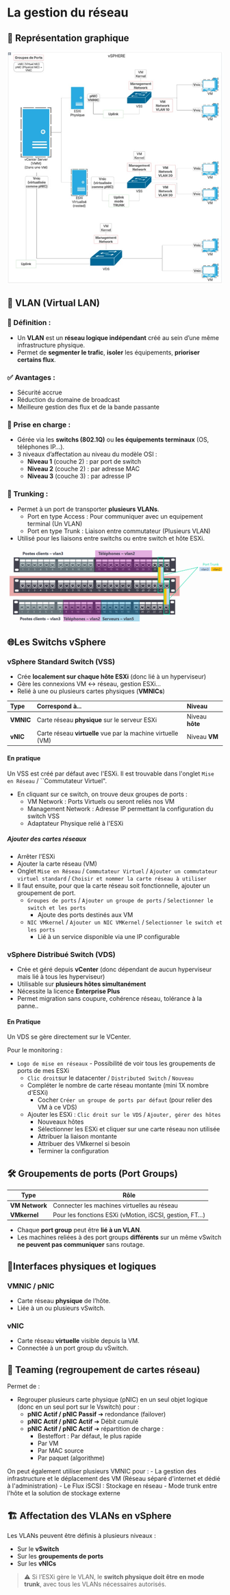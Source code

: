 # La gestion du réseau

## 🧊 Représentation graphique

<img src="Virtualisation/images/Reseau.jpg">

## 🧩 VLAN (Virtual LAN)

### 🧠 Définition :
- Un **VLAN** est un **réseau logique indépendant** créé au sein d’une même infrastructure physique.
- Permet de **segmenter le trafic**, **isoler** les équipements, **prioriser certains flux**.
### ✅ Avantages :
- Sécurité accrue
- Réduction du domaine de broadcast
- Meilleure gestion des flux et de la bande passante
### 🔧 Prise en charge :
- Gérée via les **switchs (802.1Q)** ou **les équipements terminaux** (OS, téléphones IP…).
- 3 niveaux d’affectation au niveau du modèle OSI :
    - **Niveau 1** (couche 2) : par port de switch
    - **Niveau 2** (couche 2) : par adresse MAC
    - **Niveau 3** (couche 3) : par adresse IP
### 🔄 Trunking :

- Permet à un port de transporter **plusieurs VLANs**.
	- Port en type Access : Pour communiquer avec un equipement terminal (Un VLAN)
	- Port en type Trunk : Liaison entre commutateur (Plusieurs VLAN)
- Utilisé pour les liaisons entre switchs ou entre switch et hôte ESXi.

<img src="Virtualisation/images/TRUNK.png">


## 🌐Les Switchs vSphere

<!-- tabs:start --> 
### **vSphere Standard Switch (VSS)**

- Crée **localement sur chaque hôte ESXi** (donc lié à un hyperviseur)
- Gère les connexions VM ↔ réseau, gestion ESXi…
- Relié à une ou plusieurs cartes physiques (**VMNICs**)

| Type      | Correspond à...                                              | Niveau          |
| :-------- | :----------------------------------------------------------- | :-------------- |
| **VMNIC** | Carte réseau **physique** sur le serveur ESXi                | Niveau **hôte** |
| **vNIC**  | Carte réseau **virtuelle** vue par la machine virtuelle (VM) | Niveau **VM**   |
#### En pratique 

Un VSS est créé par défaut avec l'ESXi. Il est trouvable dans l'onglet ``Mise en Réseau`` / ``Commutateur Virtuel".
- En cliquant sur ce switch, on trouve deux groupes de ports : 
	- VM Network : Ports Virtuels ou seront reliés nos VM
	- Management Network : Adresse IP permettant la configuration du switch VSS
	- Adaptateur Physique relié à l'ESXi

##### Ajouter des cartes réseaux

+ Arrêter l'ESXi
+ Ajouter la carte réseau (VM)
+ Onglet ``Mise en Réseau`` / ``Commutateur Virtuel`` / ``Ajouter un commutateur virtuel standard`` / ``Choisir et nommer la carte réseau à utiliser``
+ Il faut ensuite, pour que la carte réseau soit fonctionnelle, ajouter un groupement de port. 
	+ ``Groupes de ports`` / ``Ajouter un groupe de ports`` / ``Selectionner le switch et les ports``
		+ Ajoute des ports destinés aux VM
	+  ``NIC VMkernel`` / ``Ajouter un NIC VMKernel`` / ``Selectionner le switch et les ports``
		+ Lié à un service disponible via une IP configurable 
### **vSphere Distribué Switch (VDS)**

- Crée et géré depuis **vCenter** (donc dépendant de aucun hyperviseur mais lié à tous les hyperviseur)
- Utilisable sur **plusieurs hôtes simultanément**
- Nécessite la licence **Enterprise Plus**
- Permet migration sans coupure, cohérence réseau, tolérance à la panne..

#### En Pratique

Un VDS se gère directement sur le VCenter.

Pour le monitoring : 
- ``Logo de mise en réseaux`` - Possibilité de voir tous les groupements de ports de mes ESXi
	- `` Clic droit ``sur le datacenter / ``Distributed Switch`` / ``Nouveau``
	-  Compléter le nombre de carte réseau montante (mini 1X nombre d'ESXi)
		-  Cocher ``Créer un groupe de ports par défaut`` (pour relier des VM à ce VDS)
	- Ajouter les ESXi : ``Clic droit sur le VDS`` / ``Ajouter, gérer des hôtes``
		- Nouveaux hôtes
		- Sélectionner les ESXi et cliquer sur une carte réseau non utilisée
		- Attribuer la liaison montante 
		-  Attribuer des VMkernel si besoin
		-  Terminer la configuration

<!-- tabs:end --> 
## 🛠️ Groupements de ports (Port Groups)

|Type|Rôle|
|---|---|
|**VM Network**|Connecter les machines virtuelles au réseau|
|**VMkernel**|Pour les fonctions ESXi (vMotion, iSCSI, gestion, FT…)|
- Chaque **port group** peut être **lié à un VLAN**.
- Les machines reliées à des port groups **différents** sur un même vSwitch **ne peuvent pas communiquer** sans routage.

## 🔌Interfaces physiques et logiques

<!-- tabs:start --> 
### **VMNIC / pNIC**

- Carte réseau **physique** de l’hôte.
- Liée à un ou plusieurs vSwitch.
### **vNIC**

- Carte réseau **virtuelle** visible depuis la VM.
- Connectée à un port group du vSwitch.

<!-- tabs:end --> 

## 🔀 Teaming (regroupement de cartes réseau)

Permet de :
- Regrouper plusieurs carte physique (pNIC) en un seul objet logique (donc en un seul port sur le Vswitch) pour : 
	- **pNIC Actif / pNIC Passif** ➔ redondance (failover)
	- **pNIC Actif / pNIC Actif** ➔ Débit cumulé 
	- **pNIC Actif / pNIC Actif** ➔ répartition de charge :
		- Besteffort : Par défaut, le plus rapide
		- Par VM
		- Par MAC source
		- Par paquet (algorithme)
		
On peut également utiliser plusieurs VMNIC pour : 
	- La gestion des infrastructure et le déplacement des VM (Réseau séparé d'internet et dédié à l'administration)
	- Le Flux iSCSI : Stockage en réseau - Mode trunk entre l'hôte et la solution de stockage externe

## 🏗️ Affectation des VLANs en vSphere

Les VLANs peuvent être définis à plusieurs niveaux :
- Sur le **vSwitch**
- Sur les **groupements de ports**
- Sur les **vNICs**

> ⚠️ Si l’ESXi gère le VLAN, le **switch physique doit être en mode trunk**, avec tous les VLANs nécessaires autorisés.
